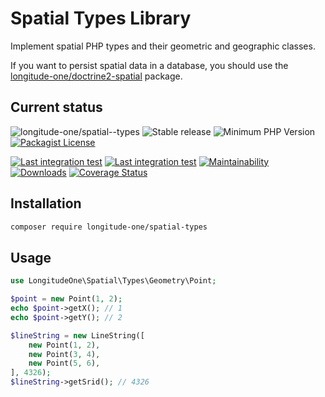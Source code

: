 # Spatial Types Library
Implement spatial PHP types and their geometric and geographic classes.

If you want to persist spatial data in a database,
you should use the [longitude-one/doctrine2-spatial](https://github.com/longitude-one/doctrine2-spatial) package.

## Current status
![longitude-one/spatial--types](https://img.shields.io/badge/longitude--one-spatial--types-blue)
![Stable release](https://img.shields.io/github/v/release/longitude-one/spatial-types)
![Minimum PHP Version](https://img.shields.io/packagist/php-v/longitude-one/spatial-types.svg?maxAge=3600)
[![Packagist License](https://img.shields.io/packagist/l/longitude-one/spatial-types)](https://github.com/longitude-one/spatial-types/blob/main/LICENSE)

[![Last integration test](https://github.com/longitude-one/spatial-types/actions/workflows/php-oldest.yaml/badge.svg)](https://github.com/longitude-one/spatial-types/actions/workflows/php-oldest.yaml)
[![Last integration test](https://github.com/longitude-one/spatial-types/actions/workflows/php-oldest.yaml/badge.svg)](https://github.com/longitude-one/spatial-types/actions/workflows/php-latests.yaml)
[![Maintainability](https://api.codeclimate.com/v1/badges/494c578572cae00ec1db/maintainability)](https://codeclimate.com/github/longitude-one/spatial-types/maintainability)
[![Downloads](https://img.shields.io/packagist/dm/longitude-one/spatial-types.svg)](https://packagist.org/packages/longitude-one/spatial-types)
[![Coverage Status](https://coveralls.io/repos/github/longitude-one/spatial-types/badge.svg?branch=main)](https://coveralls.io/github/longitude-one/spatial-types?branch=main)



## Installation
```bash
composer require longitude-one/spatial-types
```

## Usage
```php
use LongitudeOne\Spatial\Types\Geometry\Point;

$point = new Point(1, 2);
echo $point->getX(); // 1
echo $point->getY(); // 2

$lineString = new LineString([
    new Point(1, 2),
    new Point(3, 4),
    new Point(5, 6),
], 4326);
$lineString->getSrid(); // 4326
```
